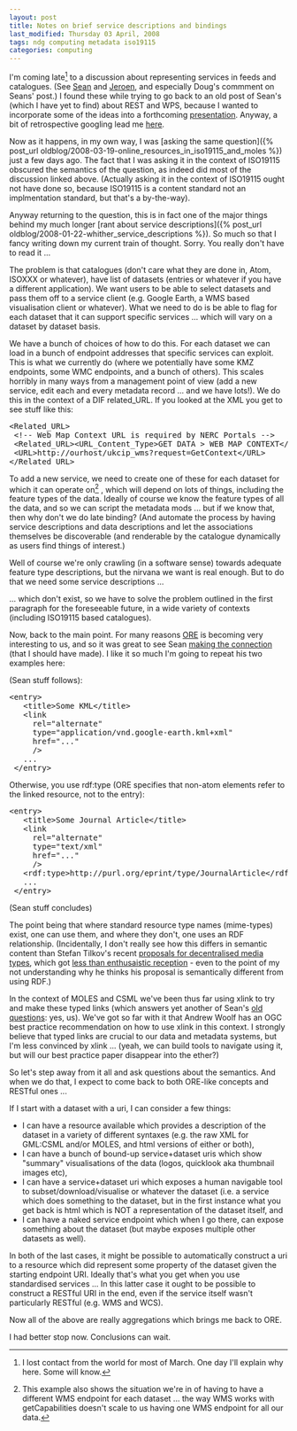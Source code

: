 ```yaml
---
layout: post
title: Notes on brief service descriptions and bindings
last_modified: Thursday 03 April, 2008
tags: ndg computing metadata iso19115
categories: computing
---
```

I'm coming late[^1] to a discussion about representing services in feeds and catalogues.
(See [Sean](http://zcologia.com/news/703/representing-ogc-services-in-atom-feeds/) and [Jeroen](http://www.ticheler.net/node/10), and especially Doug's commment on Seans' post.) I found these while trying to go back to an old post of Sean's (which I have yet to find) about REST and WPS, because I wanted to incorporate some of the ideas into a forthcoming [presentation](abstracts/2008/01/21/servicedescriptions). Anyway, a bit of retrospective googling lead me [here](http://groups.google.com/group/geo-web-rest/browse_thread/thread/c61df07908a6149c).

Now as it happens, in my own way, I was [asking the same question]({% post_url oldblog/2008-03-19-online_resources_in_iso19115_and_moles %}) just a few days ago. The fact that I was asking it in the context of ISO19115 obscured the semantics of the question, as indeed did most of the discussion linked above. (Actually asking it in the context of ISO19115 ought not have done so, because ISO19115 is a content standard not an implmentation standard, but that's a by-the-way).

Anyway returning to the question, this is in fact one of the major things behind my much longer [rant about service descriptions]({% post_url oldblog/2008-01-22-whither_service_descriptions %}). So much so that I fancy writing down my current train of thought. Sorry. You really don't have to read it ...

The problem is that catalogues (don't care what they are done in, Atom, ISOXXX or whatever), have list of datasets (entries or whatever if you have a different application). We want users to be able to select datasets and pass them off to a service client (e.g. Google Earth, a WMS based visualisation client or whatever). What we need to do is be able to flag for each dataset that it can support specific services ... which will vary on a dataset by dataset basis.

We have a bunch of choices of how to do this. For each dataset we can load in a bunch of endpoint addresses that specific services can exploit. This is what we currently do (where we potentially have some KMZ endpoints, some WMC endpoints, and a bunch of others). This scales horribly in many ways from a management point of view (add a new service, edit each and every metadata record ... and we have lots!).  We do this in the context of a DIF related_URL. If you looked at the XML you get to see stuff like this:
<pre>
&lt;Related_URL&gt;
 &lt;!-- Web Map Context URL is required by NERC Portals --&gt;
 &lt;Related_URL&gt;&lt;URL_Content_Type&gt;GET DATA &gt; WEB MAP CONTEXT&lt;/URL_Content_Type&gt;
 &lt;URL&gt;http://ourhost/ukcip_wms?request=GetContext&lt;/URL&gt;
&lt;/Related_URL&gt;
</pre>
To add a new service, we need to create one of these for each dataset for which it can operate on[^2]
, which will depend on lots of things, including the feature types of the data. Ideally of course we know the feature types of all the data, and so we can script the metadata mods ... but if we know that, then why don't we do late binding? (And automate the process by having service descriptions and data descriptions and let the associations themselves be discoverable (and renderable by the catalogue dynamically as users find things of interest.)

Well of course we're only crawling (in a software sense) towards adequate feature type descriptions, but the nirvana we want is real enough. But to do that we need some service descriptions ...

... which don't exist, so we have to solve the problem outlined in the first paragraph for the foreseeable future, in a wide variety of contexts (including ISO19115 based catalogues).

Now, back to the main point. For many reasons [ORE](http://www.openarchives.org/ore/) is becoming very interesting to us, and so it was great to see Sean [making the connection](http://groups.google.com/group/geo-web-rest/browse_thread/thread/c61df07908a6149c) (that I should have made). I like it so much I'm going to repeat his two examples here:

(Sean stuff follows):
<pre>
&lt;entry&gt; 
   &lt;title&gt;Some KML&lt;/title&gt; 
   &lt;link 
     rel="alternate" 
     type="application/vnd.google-earth.kml+xml" 
     href="..." 
     /&gt; 
   ... 
 &lt;/entry&gt; 
</pre>
Otherwise, you use rdf:type (ORE specifies that non-atom elements refer 
 to the linked resource, not to the entry): 
<pre>
&lt;entry&gt; 
   &lt;title&gt;Some Journal Article&lt;/title&gt; 
   &lt;link 
     rel="alternate" 
     type="text/xml" 
     href="..." 
     /&gt; 
   &lt;rdf:type&gt;http://purl.org/eprint/type/JournalArticle&lt;/rdf:type&gt; 
   ... 
 &lt;/entry&gt; 
</pre>
(Sean stuff concludes)

The point being that where standard resource type names (mime-types) exist, one can use them, and where they don't, one uses an RDF relationship. (Incidentally, I don't really see how this differs in semantic content than Stefan Tilkov's recent [proposals for decentralised media types](http://www.innoq.com/blog/st/2008/02/decentralizing_media_types.html), which got [less than enthusaistic reception](http://www.innoq.com/blog/st/2008/02/media_types.html) - even to the point of my not understanding why he thinks his proposal is semantically different from using RDF.)

In the context of MOLES and CSML we've been thus far using xlink to try and make these typed links (which answers yet another of Sean's [old questions](http://zcologia.com/news/501/are-gml-documents-hypermedia/): yes, us). We've got so far with it that Andrew Woolf has an OGC best practice recommendation on how to use xlink in this context. I strongly believe that typed links are crucial to our data and metadata systems, but I'm less convinced by xlink ... (yeah, we can build tools to navigate using it, but will our best practice paper disappear into the ether?)

So let's step away from it all and ask questions about the semantics. And when we do that, I expect to come back to both ORE-like concepts and RESTful ones ...

If I start with a dataset with a uri, I can consider a few things:
* I can have a resource available which provides a description of the dataset in a variety of different syntaxes (e.g. the raw XML for GML:CSML and/or MOLES, and html versions of either or both),
* I can have a bunch of bound-up service+dataset uris which show "summary" visualisations of the data (logos, quicklook aka thumbnail images etc),
* I can have a service+dataset uri which exposes a human navigable tool to subset/download/visualise or whatever the dataset (i.e. a service which does something to the dataset, but in the first instance what you get back is html which is NOT a representation of the dataset itself, and
* I can have a naked service endpoint which when I go there, can expose something about the dataset (but maybe exposes multiple other datasets as well).

In both of the last cases, it might be possible to automatically construct a uri to a resource which did represent some property of the dataset given the starting endpoint URI.
Ideally that's what you get when you use standardised services ... In this latter case it ought to be possible to construct a RESTful URI in the end, even if the service itself wasn't particularly RESTful (e.g. WMS and WCS).

Now all of the above are really aggregations which brings me back to ORE.

I had better stop now. Conclusions can wait.
[^1]: I lost contact from the world for most of March. One day I'll explain why here. Some will know.

[^2]: This example also shows the situation we're in of having to have a different WMS endpoint for each dataset ... the way WMS works with getCapabilities doesn't scale to us having one WMS endpoint for all our data.
